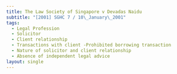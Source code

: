 ```yaml
---
title: The Law Society of Singapore v Devadas Naidu
subtitle: "[2001] SGHC 7 / 10\_January\_2001"
tags:
  - Legal Profession
  - Solicitor
  - Client relationship
  - Transactions with client -Prohibited borrowing transaction
  - Nature of solicitor and client relationship
  - Absence of independent legal advice
layout: single
---
```


